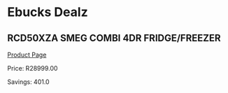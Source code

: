 
# Ebucks Dealz
## RCD50XZA SMEG COMBI 4DR FRIDGE/FREEZER
[Product Page](https://www.ebucks.com/web/shop/productSelected.do?prodId=1183680092&catId=704986856)

Price: R28999.00

Savings: 401.0


	